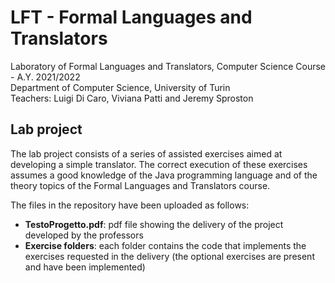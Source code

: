 # LFT - Formal Languages and Translators
Laboratory of Formal Languages and Translators, Computer Science Course - A.Y. 2021/2022  
Department of Computer Science, University of Turin  
Teachers: Luigi Di Caro, Viviana Patti and Jeremy Sproston

## Lab project
The lab project consists of a series of assisted exercises aimed at developing a simple translator. The correct execution of these exercises assumes a good knowledge of the Java programming language and of the theory topics of the Formal Languages and Translators course.

The files in the repository have been uploaded as follows:
* **TestoProgetto.pdf**: pdf file showing the delivery of the project developed by the professors
* **Exercise folders**: each folder contains the code that implements the exercises requested in the delivery (the optional exercises are present and have been implemented)
